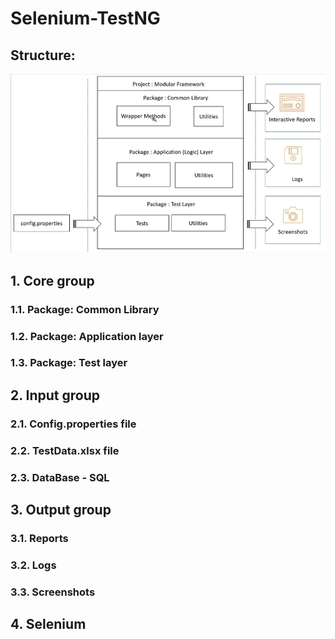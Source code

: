 # Selenium-TestNG

## Structure:
![Structure image](/images/Selenium-structure.png)

## 1. Core group
### 1.1. Package: Common Library
### 1.2. Package: Application layer
### 1.3. Package: Test layer

## 2. Input group
### 2.1. Config.properties file
### 2.2. TestData.xlsx file
### 2.3. DataBase - SQL

## 3. Output group
### 3.1. Reports
### 3.2. Logs
### 3.3. Screenshots

## 4. Selenium
